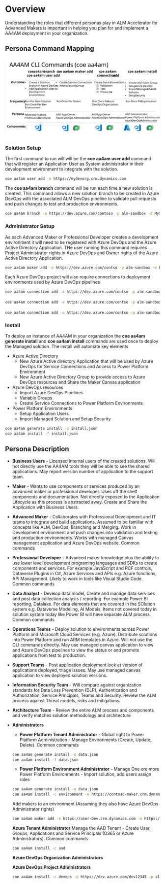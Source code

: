 # Overview

Understanding the roles that different personas play in ALM Accelerator for Advanced Makers is important in helping you plan for and implement a AA4AM deployment in your organization.

## Persona Command Mapping

![Common Commands](./aa4am-commands-summary.svg)

### Solution Setup

The first command to run will will be the **coe aa4am user add** command that will register an Application User as System administrator in their development environment to integrate with the solution.

```bash
coe aa4am user add -e https://mydevorg.crm.dynamics.com
```

The **coe aa4am branch** command will be run each time a new solution is created. This command allows a new solution branch to be created in Azure DevOps with the associated ALM DevOps pipeline to validate pull requests and push changes to test and production environments.

```bash
coe aa4am branch -o https://dev.azure.com/contoso -p alm-sandbox -d MySolution
```

### Administrator Setup

As each Advanced Maker or Professional Developer creates a development environment it will need to be registered with Azure DevOps and the Azure Active Directory Application. THe user running this command requires Project Administrator rights in Azure DevOps and Owner rights of the Azure Active Directory Application.

```bash
coe aa4am maker add -o https://dev.azure.com/contso -p alm-sandbox -e https://contoso-userdev.crm.dynamics.com -a aa4am-ado-service-principal -g aa4am-makers -u user@contoso.com
```

Each Azure DevOps project will also require connections to deployment environments used by Azure DevOps pipelines

```bash
coe aa4am connection add -o https://dev.azure.com/contso -p alm-sandbox -e https://contoso-build.crm.dynamics.com -a aa4am-ado-service-principal

coe aa4am connection add -o https://dev.azure.com/contso -p alm-sandbox -e https://contoso-test.crm.dynamics.com -a aa4am-ado-service-principal

coe aa4am connection add -o https://dev.azure.com/contso -p alm-sandbox -e https://contoso-prod.crm.dynamics.com -a aa4am-ado-service-principal
```

### Install

To deploy an instance of AA4AM in your organization the **coe aa4am generate install** and **coe aa4am install** commands are used once to deploy the Managed solution. The install will automate key elements 
- Azure Active Directory
    - New Azure Active directory Application that will be used by Azure DevOps for Service Connections and Access to Power Platform Environment
    - New Azure Active Directory Group to provide access to Azure DevOps resources and Share the Maker Canvas application
- Azure DevOps resources
    - Import Azure DevOps Pipelines
    - Variable Groups
    - Create Service Connections to Power Platform Environments
- Power Platform Environments
    - Setup Application Users
    - Import Managed Solution and Setup Security

```bash
coe aa4am generate install -o install.json
coe aa4am install -f install.json
```

## Persona Description

- **Business Users** - Licensed internal users of the created solutions. Will not directly use the AA4AM tools they will be able to see the shared applications. May report version number of application to the support team.

- **Maker** - Wants to use components or services produced by an advanced maker or professional developer. Uses off the shelf components and documentation. Not directly exposed to the Application Lifecycle as this process is abstracted away. Create and Share the Application with Business Users.

- **Advanced Maker** - Collaborates with Professional Development and IT teams to integrate and build applications. Assumed to be familiar with concepts like ALM, DevOps, Branching and Merging. Work in Development environment and push changes into validation and testing and production environments. Works with managed Canvas management application and Azure DevOps website. Common commands

- **Professional Developer** - Advanced maker knowledge plus the ability to use lower level development programing languages and SDKs to create components and services. For example JavaScript and PCF controls, Dataverse Plugins in C#, Azure Services and APIs e.g. Azure functions, API Management. LIkely to work in tools like Visual Studio Code. Common commands

- **Data Analyst** - Develop data model, Create and manage data services and post data collection analysis / reporting. For example Power BI reporting, Datalake. For data elements that are covered in the SOlution system e.g. Dataverse Modeling, AI Models. Items not covered today in solution system today like Power BI will have separate ALM process. Common commands

- **Operations Teams** - Deploy solution to environments across Power Platform and Microsoft Cloud Services (e.g. Azure). Distribute solutions into Power Platform and run ARM templates in Azure. Will not use the CLI commands directly. May use managed canvas application to view and Azure DevOps pipelines to view the status or and promote applications from test to production.

- **Support Teams** - Post application deployment look at version of applications deployed, triage issues. May use managed canvas application to view deployed solution versions.

- **Information Security Team** - Will compare against organization standards for Data Loss Prevention (DLP), Authentication and Authorization, Service Principals, Teams and Security. Review the ALM process against Threat models, risks and mitigations.

- **Architecture Team** - Review the entire ALM process and components and verify matches solution methodology and architecture

- **Administrators**
  - **Power Platform Tenant Administrator** - Global right to Power Platform Administration - Manage Environments (Create, Update, Delete). Common commands

  ```bash
  coe aa4am generate install -o data.json
  coe aa4am install -f data.json
  ```

  - **Power Platform Environment Administrator** - Manage One ore more Power Platform Environments - Import solution, add users assign roles

  ```bash
  coe aa4am generate install -o data.json
  coe aa4am install -c environment -e https://contoso-maker.crm.dynamics.com
  ```

  Add makers to an environment (Assuming they also have Azure DevOps Administrator rights)

    ```bash
    coe aa4am maker add -e https://user-Dev.crm.dynamics.com -o https://dev.azure.com/dev12345 -p alm-sandbox -u user@contoso.com
    ```

  **Azure Tenant Administrator** Manage the AAD Tenant - Create User, Groups,  Applications and Service Principals (O365 or Azure Administrators). Common commands

  ```bash
  coe aa4am install -c aad
  ```

  **Azure DevOps Organization Administrators**
  
  **Azure DevOps Project Administrators**

  ```bash
  coe aa4am install -c devops -o https://dev.azure.com/dev12345 -p alm-sandbox
  ``` 
  